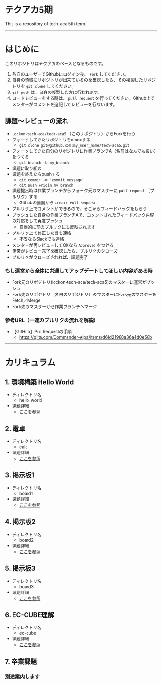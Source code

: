 # テクアカ5期

This is a repository of tech-aca 5th term.

-----

# はじめに

このリポジトリはテクアカのベースとなるものです。

1. 各自のユーザーでGithubにログイン後、 `Fork` してください。
2. 自身の領域にリポジトリが出来ているのを確認したら、その複製したリポジトリを `git clone` してください。
3. `git push` は、自身の複製した方に行われます。
4. コードレビューをする時は、 `pull request` を行ってください。Github上でメンターがコメントを追記してレビューを行ないます。


## 課題〜レビューの流れ

* `lockon-tech-aca/tech-aca5` （このリポジトリ）からForkを行う
* フォークしてきたリポジトリをcloneする
  - `git clone git@github.com:my_user_name/tech-aca5.git`
* フォークしてきた自分のリポジトリに作業ブランチA（名前はなんでも良い）をつくる
  - `git branch -b my_branch`
* 課題に取り組む
* 課題を終えたらpushする
  - `git commit -m 'commit message'`
  - `git push origin my_branch`
* 課題提出時は作業ブランチからフォーク元のマスターに `pull request` （プルリク）する
  - Githubの画面から `Create Pull Request`
* プルリク上でコメントができるので、そこからフィードバックをもらう
* プッシュした自身の作業ブランチAで、コメントされたフィードバック内容の対応をして再度プッシュ
  - 自動的に前のプルリクにも反映されます
* プルリク上で修正した旨を連絡
  - 不安ならSlackでも連絡
* メンターが再レビューしてOKなら `Approved` をつける
* 運営がレビュー完了を確認したら、プルリクのクローズ
* プルリクがクローズされれば、課題完了


### もし運営から全体に共通してアップデートしてほしい内容がある時

* Fork元のリポジトリ(lockon-tech-aca/tech-aca5)のマスターに運営がプッシュ
* Fork先のリポジトリ（各自のリポジトリ）のマスターにFork元のマスターをFetch／Merge
* Fork先のマスターから作業ブランチへマージ


### 参考URL（一連のプルリクの流れを解説）

* 【GitHub】Pull Requestの手順
  - https://qiita.com/Commander-Aipa/items/d61d21988a36a4d0e58b


-----

# カリキュラム


## 1. 環境構築 Hello World

* ディレクトリ名
  - hello_world
* 課題詳細
  - [ここを参照](hello_world/README.md)


## 2. 電卓

* ディレクトリ名
  - calc
* 課題詳細
  - [ここを参照](calc/README.md)


## 3. 掲示板1

* ディレクトリ名
  - board1
* 課題詳細
  - [ここを参照](board1/README.md)



## 4. 掲示板2

* ディレクトリ名
  - board2
* 課題詳細
  - [ここを参照](board2/README.md)

## 5. 掲示板3

* ディレクトリ名
  - board3
* 課題詳細
  - [ここを参照](board3/README.md)


## 6. EC-CUBE理解

* ディレクトリ名
  - ec-cube
* 課題詳細
  - [ここを参照](ec-cube/README.md)


## 7. 卒業課題

### 別途案内します
